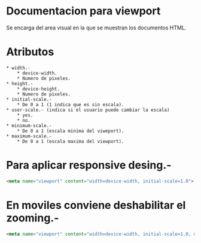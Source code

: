 Documentacion para viewport
===========================

Se encarga del area visual en la que se muestran los documentos HTML.

# Atributos

	* width.-
		* device-width.
		* Numero de pixeles.
	* height.-
		* device-height.
		* Numero de pixeles.
	* initial-scale.-
		* De 0 a 1 (1 indica que es sin escala).
	* user-scale.- (indica si el usuario puede cambiar la escala)
		* yes.
		* no.
	* minimum-scale.-
		* De 0 a 1 (escala minima del viweport).
	* maximum-scale.-
		* De 0 a 1 (escala maxima del viewport).

# Para aplicar responsive desing.-

```html
<meta name="viewport" content="width=device-width, initial-scale=1.0">
```

# En moviles conviene deshabilitar el zooming.-

```html
<meta name="viewport" content="width=device-width, initial-scale=1.0, maximum-scale=1-0, user-scalable=no"/>
```